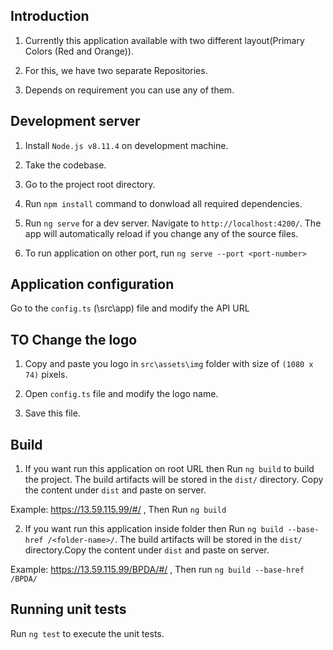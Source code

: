 ## Introduction

1. Currently this application available with two different layout(Primary Colors (Red and Orange)).

2. For this, we have two separate Repositories.

3. Depends on requirement you can use any of them.


## Development server

1. Install `Node.js v8.11.4` on development machine.

2. Take the codebase.

2. Go to the project root directory.

3. Run `npm install` command to donwload all required dependencies.

4. Run `ng serve` for a dev server. Navigate to `http://localhost:4200/`. The app will automatically reload if you change any of the source files.

5. To run application on other port, run `ng serve --port <port-number>`

## Application configuration

Go to the `config.ts` (\src\app) file and modify the API URL 

## TO Change the logo

1. Copy and paste you logo in `src\assets\img` folder with size of `(1080 x 74)` pixels.

2. Open `config.ts` file and modify the logo name.

3. Save this file.


## Build

1. If you want run this application on root URL then Run `ng build` to build the project. The build artifacts will be stored in the `dist/` directory. Copy the content under `dist` and paste on server.

Example: https://13.59.115.99/#/ , Then Run `ng build`

2. If you want run this application inside folder then Run `ng build --base-href /<folder-name>/`. The build artifacts will be stored in the `dist/` directory.Copy the content under `dist` and paste on server.

Example: https://13.59.115.99/BPDA/#/ , Then run `ng build --base-href /BPDA/`

## Running unit tests

Run `ng test` to execute the unit tests.

